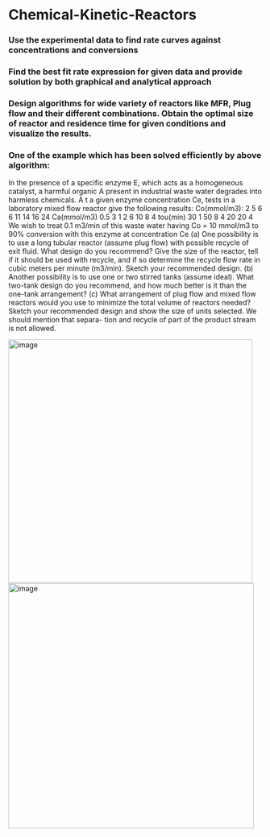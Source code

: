 # Chemical-Kinetic-Reactors

### Use the experimental data to find rate curves against concentrations and conversions
### Find the best fit rate expression for given data and provide solution by both graphical and analytical approach
### Design algorithms for wide variety of reactors like MFR, Plug flow and their different combinations. Obtain the optimal size of reactor and residence time for given conditions and visualize the results.

### One of the example which has been solved efficiently by above algorithm:

In the presence of a specific enzyme E, which acts as a homogeneous catalyst, a harmful organic A present in industrial waste water degrades into harmless chemicals. A t a given enzyme concentration Ce, tests in a laboratory mixed flow reactor give the following results:
Co(mmol/m3): 2 5 6 6 11 14 16 24 
Ca(mmol/m3)  0.5 3 1 2 6  10 8 4 
tou(min)  30 1 50 8 4 20 20 4
We wish to treat 0.1 m3/min of this waste water having Co = 10 mmol/m3 to 90% conversion with this enzyme at concentration Ce
(a) One possibility is to use a long tubular reactor (assume plug flow) with possible recycle of exit fluid. What design do you recommend? Give the size of the reactor, tell if it should be used with recycle, and if so determine the recycle flow rate in cubic meters per minute (m3/min). Sketch your recommended design.
(b) Another possibility is to use one or two stirred tanks (assume ideal). What two-tank design do you recommend, and how much better is it than the one-tank arrangement?
(c) What arrangement of plug flow and mixed flow reactors would you use to minimize the total volume of reactors needed? Sketch your recommended design and show the size of units selected. We should mention that separa- tion and recycle of part of the product stream is not allowed.

<img width="484" alt="image" src="https://user-images.githubusercontent.com/84041223/235302818-c5da23f2-b6eb-4a73-828a-c1ccbcadb8b5.png">
<img width="487" alt="image" src="https://user-images.githubusercontent.com/84041223/235302848-32c864e5-c87f-4da5-8fcc-7146c6ad21f0.png">
